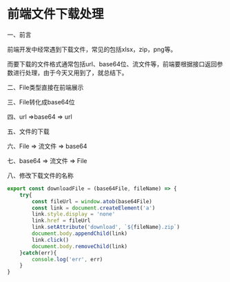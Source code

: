 # 前端文件下载处理

一、前言

前端开发中经常遇到下载文件，常见的包括xlsx，zip，png等。

而要下载的文件格式通常包括url、base64位、流文件等，前端要根据接口返回参数进行处理，由于今天又用到了，就总结下。



二、File类型直接在前端展示



三、File转化成base64位



四、url =>base64 => url



五、文件的下载



六、File => 流文件 => base64



七、base64 => 流文件 => File



八、修改下载文件的名称

```js
export const downloadFile = (base64File, fileName) => {
    try{
        const fileUrl = window.atob(base64File)
        const link = document.createElement('a')
        link.style.display = 'none'
        link.href = fileUrl
        link.setAttribute('download', `${fileName}.zip`)
        document.body.appendChild(link)
        link.click()
        document.body.removeChild(link)
    }catch(err){
        console.log('err', err)
    }
}
```